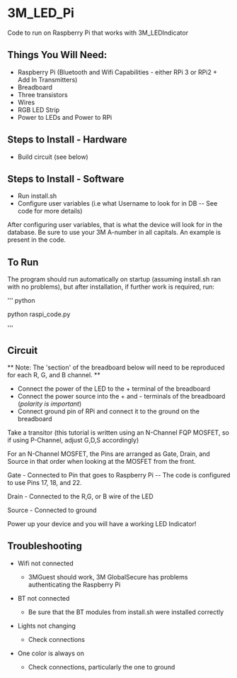 # 3M_LED_Pi
Code to run on Raspberry Pi that works with 3M_LEDIndicator


## Things You Will Need:

* Raspberry Pi (Bluetooth and Wifi Capabilities - either RPi 3 or RPi2 + Add In Transmitters)
* Breadboard
* Three transistors
* Wires
* RGB LED Strip
* Power to LEDs and Power to RPi

## Steps to Install - Hardware

* Build circuit (see below)

## Steps to Install - Software

* Run install.sh
* Configure user variables (i.e what Username to look for in DB -- See code for more details)

After configuring user variables, that is what the device will look for in the database. Be sure to use your 3M A-number in all capitals. An example is present in the code.

## To Run

The program should run automatically on startup (assuming install.sh ran with no problems), but after installation, if further work is required, run:

'''
python

python raspi_code.py

'''


## Circuit

** Note: The 'section' of the breadboard below will need to be reproduced for each R, G, and B channel. **
* Connect the power of the LED to the + terminal of the breadboard
* Connect the power source into the + and - terminals of the breadboard (_polarity is important_)
* Connect ground pin of RPi and connect it to the ground on the breadboard

Take a transitor (this tutorial is written using an N-Channel FQP MOSFET, so if using P-Channel, adjust G,D,S accordingly) 

For an N-Channel MOSFET, the Pins are arranged as Gate, Drain, and Source in that order when looking at the MOSFET from the front.

Gate - Connected to Pin that goes to Raspberry Pi -- The code is configured to use Pins 17, 18, and 22.

Drain - Connected to the R,G, or B wire of the LED

Source - Connected to ground

Power up your device and you will have a working LED Indicator!

## Troubleshooting

* Wifi not connected
  * 3MGuest should work, 3M GlobalSecure has problems authenticating the Raspberry Pi

* BT not connected
  * Be sure that the BT modules from install.sh were installed correctly

* Lights not changing
  * Check connections

* One color is always on
  * Check connections, particularly the one to ground


  
